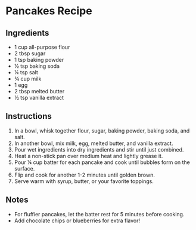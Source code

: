 # Pancakes Recipe

## Ingredients
- 1 cup all-purpose flour  
- 2 tbsp sugar  
- 1 tsp baking powder  
- ½ tsp baking soda  
- ¼ tsp salt  
- ¾ cup milk  
- 1 egg  
- 2 tbsp melted butter  
- ½ tsp vanilla extract  

## Instructions
1. In a bowl, whisk together flour, sugar, baking powder, baking soda, and salt.  
2. In another bowl, mix milk, egg, melted butter, and vanilla extract.  
3. Pour wet ingredients into dry ingredients and stir until just combined.  
4. Heat a non-stick pan over medium heat and lightly grease it.  
5. Pour ¼ cup batter for each pancake and cook until bubbles form on the surface.  
6. Flip and cook for another 1-2 minutes until golden brown.  
7. Serve warm with syrup, butter, or your favorite toppings.  

## Notes
- For fluffier pancakes, let the batter rest for 5 minutes before cooking.  
- Add chocolate chips or blueberries for extra flavor!  

